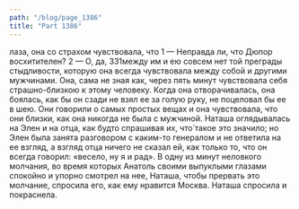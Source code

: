 ```yaml
---
path: "/blog/page_1386"
title: "Part 1386"
---
```


лаза, она со страхом чувствовала, что 1 — Неправда ли, что Дюпор восхитителен?
2 — О, да,
331между им и ею совсем нет той преграды стыдливости, которую она всегда чувствовала между собой и другими мужчинами. Она, сама не зная как, через пять минут чувствовала себя страшно-близкою к этому человеку. Когда она отворачивалась, она боялась, как бы он сзади не взял ее за голую руку, не поцеловал бы ее в шею. Они говорили о самых простых вещах и она чувствовала, что они близки, как она никогда не была с мужчиной. Наташа оглядывалась на Элен и на отца, как будто спрашивая их, что́ такое это значило; но Элен была занята разговором с каким-то генералом и не ответила на ее взгляд, а взгляд отца ничего не сказал ей, как только то, что он всегда говорил: «весело, ну я и рад».
В одну из минут неловкого молчания, во время которых Анатоль своими выпуклыми глазами спокойно и упорно смотрел на нее, Наташа, чтобы прервать это молчание, спросила его, как ему нравится Москва. Наташа спросила и покраснела. 
